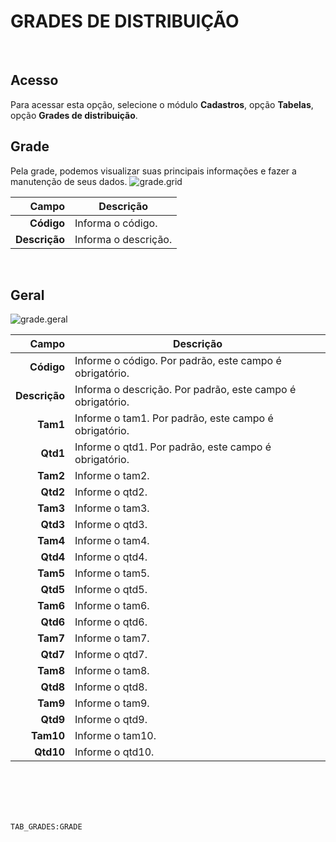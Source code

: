 # GRADES DE DISTRIBUIÇÃO
<br>

## Acesso
Para acessar esta opção, selecione o módulo **Cadastros**, opção **Tabelas**, opção **Grades de distribuição**.
<br>

## Grade
Pela grade, podemos visualizar suas principais informações e fazer a manutenção de seus dados.
![grade.grid](https://raw.githubusercontent.com/netforcews/docs-siscom/master/cadastros/imagens/grade.grid.png)

Campo | Descrição
--:|---
**Código** | Informa o código.
**Descrição** | Informa o descrição.
<br>

## Geral
![grade.geral](https://raw.githubusercontent.com/netforcews/docs-siscom/master/cadastros/imagens/grade.geral.png)

Campo | Descrição
--:|---
**Código** | Informe o código. Por padrão, este campo é obrigatório.
**Descrição** | Informa o descrição. Por padrão, este campo é obrigatório.
**Tam1** | Informe o tam1. Por padrão, este campo é obrigatório.
**Qtd1** | Informe o qtd1. Por padrão, este campo é obrigatório.
**Tam2** | Informe o tam2.
**Qtd2** | Informe o qtd2.
**Tam3** | Informe o tam3.
**Qtd3** | Informe o qtd3.
**Tam4** | Informe o tam4.
**Qtd4** | Informe o qtd4.
**Tam5** | Informe o tam5.
**Qtd5** | Informe o qtd5.
**Tam6** | Informe o tam6.
**Qtd6** | Informe o qtd6.
**Tam7** | Informe o tam7.
**Qtd7** | Informe o qtd7.
**Tam8** | Informe o tam8.
**Qtd8** | Informe o qtd8.
**Tam9** | Informe o tam9.
**Qtd9** | Informe o qtd9.
**Tam10** | Informe o tam10.
**Qtd10** | Informe o qtd10.
<br>
<br>
<br>
<br>

```TAB_GRADES:GRADE```
